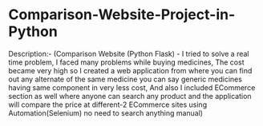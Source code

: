 # Comparison-Website-Project-in-Python
Description:- (Comparison Website (Python Flask) - I tried to solve a real time problem, I faced many problems while buying medicines, The cost became very high so I created a web application from where you can find out any alternate of the same medicine you can say generic medicines having same component in very less cost, And also I included ECommerce section as well where anyone can search any product and the application will compare the price at different-2 ECommerce sites using Automation(Selenium) no need to search anything manual)
